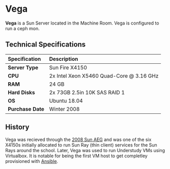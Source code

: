 # Vega

**Vega** is a Sun Server located in the Machine Room. Vega is configured to run a ceph mon.

## Technical Specifications

| **Specification** | Description |
| :--- | :--- |
| **Server Type** | Sun Fire X4150 |
| **CPU** | 2x Intel Xeon X5460 Quad-Core @ 3.16 GHz |
| **RAM** | 24 GB |
| **Hard Disks** | 2x 73GB 2.5in 10K SAS RAID 1 |
| **OS** | Ubuntu 18.04 |
| **Purchase Date** | Winter 2008 |

## History

Vega was recieved through the [2008 Sun AEG](../history/2008-sun-aeg.md) and was one of the six X4150s initially allocated to run Sun Ray \(thin client\) services for the Sun Rays around the school. Later, Vega was used to run Understudy VMs using Virtualbox. It is notable for being the first VM host to get completley provisioned with [Ansible](../../technologies/tools/ansible.md).

